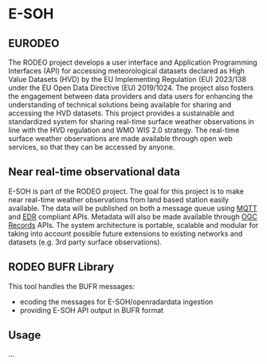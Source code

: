 # E-SOH

## EURODEO

The RODEO project develops a user interface and Application Programming Interfaces (API) for accessing meteorological datasets declared as High Value Datasets (HVD) by the EU Implementing Regulation (EU) 2023/138 under the EU Open Data Directive (EU) 2019/1024. The project also fosters the engagement between data providers and data users for enhancing the understanding of technical solutions being available for sharing and accessing the HVD datasets.
This project provides a sustainable and standardized system for sharing real-time surface weather observations in line with the HVD regulation and WMO WIS 2.0 strategy. The real-time surface weather observations are made available through open web services, so that they can be accessed by anyone.

## Near real-time observational data

E-SOH is part of the RODEO project. The goal for this project is to make near real-time weather observations from land based station easily available. The data will be published on both a message queue using [MQTT](https://mqtt.org/) and [EDR](https://ogcapi.ogc.org/edr/) compliant APIs. Metadata will also be made available through [OGC Records](https://ogcapi.ogc.org/records/) APIs. The system architecture is portable, scalable and modular for taking into account possible future extensions to existing networks and datasets (e.g. 3rd party surface observations).

## RODEO BUFR Library

This tool handles the BUFR messages:
* ecoding the messages for E-SOH/openradardata ingestion
* providing E-SOH API output in BUFR format

## Usage
...
